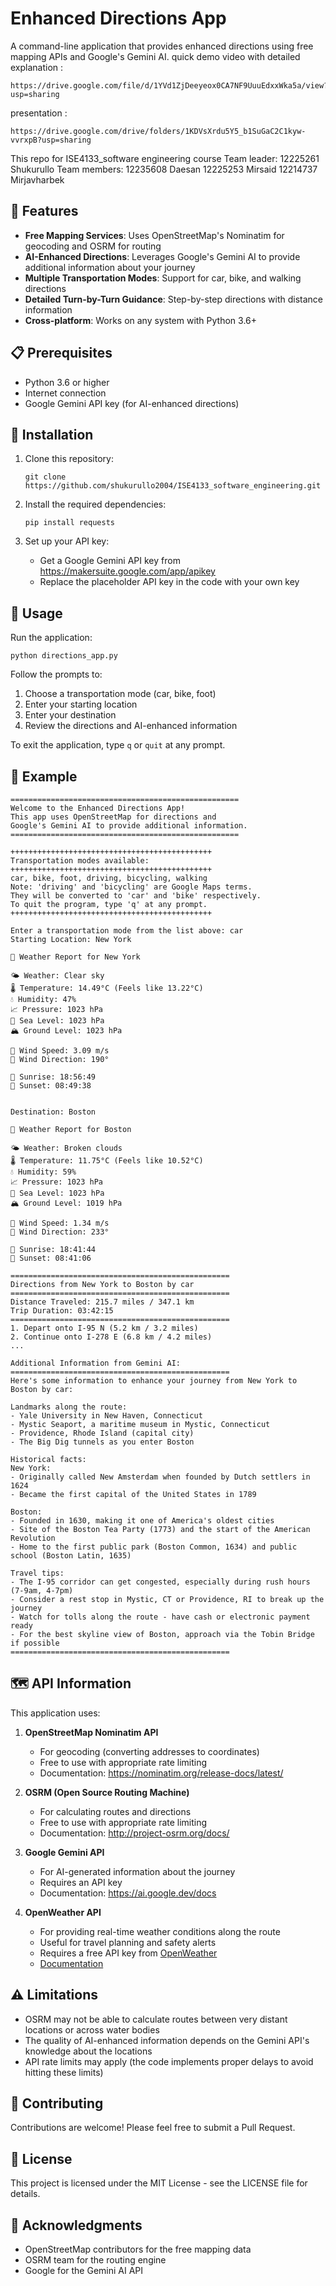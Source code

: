 # Enhanced Directions App

A command-line application that provides enhanced directions using free mapping APIs and Google's Gemini AI.
quick demo video with detailed explanation :
```
https://drive.google.com/file/d/1YVd1ZjDeeyeox0CA7NF9UuuEdxxWka5a/view?usp=sharing
```



presentation :
```
https://drive.google.com/drive/folders/1KDVsXrdu5Y5_b1SuGaC2C1kyw-vvrxpB?usp=sharing
```

This repo for ISE4133_software engineering course
Team leader:
12225261 Shukurullo 
Team members:
12235608 Daesan
12225253 Mirsaid
12214737 Mirjavharbek

## 🌟 Features

- **Free Mapping Services**: Uses OpenStreetMap's Nominatim for geocoding and OSRM for routing
- **AI-Enhanced Directions**: Leverages Google's Gemini AI to provide additional information about your journey
- **Multiple Transportation Modes**: Support for car, bike, and walking directions
- **Detailed Turn-by-Turn Guidance**: Step-by-step directions with distance information
- **Cross-platform**: Works on any system with Python 3.6+

## 📋 Prerequisites

- Python 3.6 or higher
- Internet connection
- Google Gemini API key (for AI-enhanced directions)

## 🔧 Installation

1. Clone this repository:
   ```
   git clone https://github.com/shukurullo2004/ISE4133_software_engineering.git
   ```

2. Install the required dependencies:
   ```
   pip install requests
   ```

3. Set up your API key:
   - Get a Google Gemini API key from https://makersuite.google.com/app/apikey
   - Replace the placeholder API key in the code with your own key

## 🚀 Usage

Run the application:
```
python directions_app.py
```

Follow the prompts to:
1. Choose a transportation mode (car, bike, foot)
2. Enter your starting location
3. Enter your destination
4. Review the directions and AI-enhanced information

To exit the application, type `q` or `quit` at any prompt.

## 📝 Example

```
===================================================
Welcome to the Enhanced Directions App!
This app uses OpenStreetMap for directions and
Google's Gemini AI to provide additional information.
===================================================

+++++++++++++++++++++++++++++++++++++++++++++
Transportation modes available:
+++++++++++++++++++++++++++++++++++++++++++++
car, bike, foot, driving, bicycling, walking
Note: 'driving' and 'bicycling' are Google Maps terms.
They will be converted to 'car' and 'bike' respectively.
To quit the program, type 'q' at any prompt.
+++++++++++++++++++++++++++++++++++++++++++++

Enter a transportation mode from the list above: car
Starting Location: New York

📍 Weather Report for New York

🌤 Weather: Clear sky
🌡 Temperature: 14.49°C (Feels like 13.22°C)
💧 Humidity: 47%
📈 Pressure: 1023 hPa
🌊 Sea Level: 1023 hPa
🏔 Ground Level: 1023 hPa

💨 Wind Speed: 3.09 m/s
🧭 Wind Direction: 190°

🌅 Sunrise: 18:56:49
🌇 Sunset: 08:49:38


Destination: Boston

📍 Weather Report for Boston

🌤 Weather: Broken clouds
🌡 Temperature: 11.75°C (Feels like 10.52°C)
💧 Humidity: 59%
📈 Pressure: 1023 hPa
🌊 Sea Level: 1023 hPa
🏔 Ground Level: 1019 hPa

💨 Wind Speed: 1.34 m/s
🧭 Wind Direction: 233°

🌅 Sunrise: 18:41:44
🌇 Sunset: 08:41:06

=================================================
Directions from New York to Boston by car
=================================================
Distance Traveled: 215.7 miles / 347.1 km
Trip Duration: 03:42:15
=================================================
1. Depart onto I-95 N (5.2 km / 3.2 miles)
2. Continue onto I-278 E (6.8 km / 4.2 miles)
...

Additional Information from Gemini AI:
=================================================
Here's some information to enhance your journey from New York to Boston by car:

Landmarks along the route:
- Yale University in New Haven, Connecticut
- Mystic Seaport, a maritime museum in Mystic, Connecticut
- Providence, Rhode Island (capital city)
- The Big Dig tunnels as you enter Boston

Historical facts:
New York:
- Originally called New Amsterdam when founded by Dutch settlers in 1624
- Became the first capital of the United States in 1789

Boston:
- Founded in 1630, making it one of America's oldest cities
- Site of the Boston Tea Party (1773) and the start of the American Revolution
- Home to the first public park (Boston Common, 1634) and public school (Boston Latin, 1635)

Travel tips:
- The I-95 corridor can get congested, especially during rush hours (7-9am, 4-7pm)
- Consider a rest stop in Mystic, CT or Providence, RI to break up the journey
- Watch for tolls along the route - have cash or electronic payment ready
- For the best skyline view of Boston, approach via the Tobin Bridge if possible
=================================================
```

## 🗺️ API Information

This application uses:

1. **OpenStreetMap Nominatim API**
   - For geocoding (converting addresses to coordinates)
   - Free to use with appropriate rate limiting
   - Documentation: https://nominatim.org/release-docs/latest/

2. **OSRM (Open Source Routing Machine)**
   - For calculating routes and directions
   - Free to use with appropriate rate limiting
   - Documentation: http://project-osrm.org/docs/

3. **Google Gemini API**
   - For AI-generated information about the journey
   - Requires an API key
   - Documentation: https://ai.google.dev/docs

4. **OpenWeather API**  
   - For providing real-time weather conditions along the route  
   - Useful for travel planning and safety alerts  
   - Requires a free API key from [OpenWeather](https://openweathermap.org/api)  
   - [Documentation](https://openweathermap.org/current)

## ⚠️ Limitations

- OSRM may not be able to calculate routes between very distant locations or across water bodies
- The quality of AI-enhanced information depends on the Gemini API's knowledge about the locations
- API rate limits may apply (the code implements proper delays to avoid hitting these limits)

## 🤝 Contributing

Contributions are welcome! Please feel free to submit a Pull Request.

## 📄 License

This project is licensed under the MIT License - see the LICENSE file for details.

## 🙏 Acknowledgments

- OpenStreetMap contributors for the free mapping data
- OSRM team for the routing engine
- Google for the Gemini AI API
